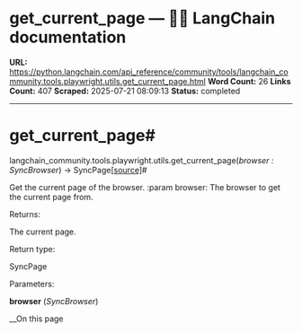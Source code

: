 # get_current_page — 🦜🔗 LangChain  documentation

**URL:** https://python.langchain.com/api_reference/community/tools/langchain_community.tools.playwright.utils.get_current_page.html
**Word Count:** 26
**Links Count:** 407
**Scraped:** 2025-07-21 08:09:13
**Status:** completed

---

# get\_current\_page\#

langchain\_community.tools.playwright.utils.get\_current\_page\(_browser : SyncBrowser_\) → SyncPage[\[source\]](https://python.langchain.com/api_reference/_modules/langchain_community/tools/playwright/utils.html#get_current_page)\#     

Get the current page of the browser. :param browser: The browser to get the current page from.

Returns:     

The current page.

Return type:     

SyncPage

Parameters:     

**browser** \(_SyncBrowser_\)

__On this page